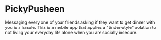 # PickyPusheen
Messaging every one of your friends asking if they want to get dinner with you is a hassle. This is a mobile app that applies a "tinder-style" solution to not living your everyday life alone when you are socially insecure.
